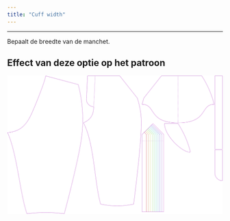 ```yaml
---
title: "Cuff width"
---
```


---

Bepaalt de breedte van de manchet.

## Effect van deze optie op het patroon

![Deze afbeelding toont het effect van deze optie door meerdere varianten die een andere waarde hebben voor deze optie te vervangen](cornelius_cuffwidth_sample.svg "Effect van deze optie op het patroon")
